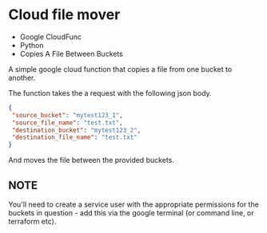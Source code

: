 # Cloud file mover

* Google CloudFunc 
* Python 
* Copies A File Between Buckets

A simple google cloud function that copies a file from one bucket to another.

The function takes the a request with the following json body.

```json
{
 "source_bucket": "mytest123_1",
 "source_file_name": "test.txt",
 "destination_bucket": "mytest123_2",
 "destination_file_name": "test.txt"
}
```

And moves the file between the provided buckets.

## NOTE

You'll need to create a service user with the appropriate permissions for the buckets in
question - add this via the google terminal (or command line, or terraform etc).

